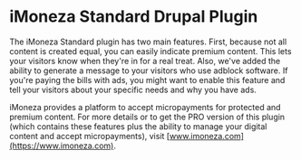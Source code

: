 # iMoneza Standard Drupal Plugin

The iMoneza Standard plugin has two main features.  First, because not all content is created equal, you can easily indicate
premium content.  This lets your visitors know when they're in for a real treat.  Also, we've added the ability to
generate a message to your visitors who use adblock software.  If you're paying the bills with ads, you might want to
enable this feature and tell your visitors about your specific needs and why you have ads.

iMoneza provides a platform to accept micropayments for protected and premium content.  For more details or to get the PRO
version of this plugin (which contains these features plus the ability to manage your digital content and accept micropayments),
visit [www.imoneza.com](https://www.imoneza.com).